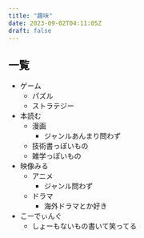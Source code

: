 ```yaml
---
title: "趣味"
date: 2023-09-02T04:11:05Z
draft: false
---
```


## 一覧

- ゲーム
  - パズル
  - ストラテジー
- 本読む
  - 漫画
    - ジャンルあんまり問わず
  - 技術書っぽいもの
  - 雑学っぽいもの
- 映像みる
  - アニメ
    - ジャンル問わず
  - ドラマ
    - 海外ドラマとか好き
- こーでぃんぐ
  - しょーもないもの書いて笑ってる
